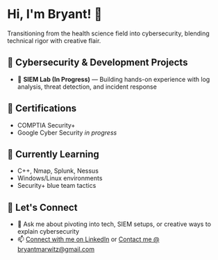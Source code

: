 # Hi, I'm Bryant! 👋  
Transitioning from the health science field into cybersecurity, blending technical rigor with creative flair.

## 🔐 Cybersecurity & Development Projects  
- 🚧 **SIEM Lab (In Progress)** — Building hands-on experience with log analysis, threat detection, and incident response  

## 📜 Certifications  
- COMPTIA Security+
- Google Cyber Security _in progress_

## 🌱 Currently Learning  
- C++, Nmap, Splunk, Nessus  
- Windows/Linux environments  
- Security+ blue team tactics

## 🤝 Let's Connect  
- 💬 Ask me about pivoting into tech, SIEM setups, or creative ways to explain cybersecurity  
- 📫 [Connect with me on LinkedIn](https://www.linkedin.com/in/bryant-marwitz) or [Contact me @ bryantmarwitz@gmail.com](mailto:bryantmarwitz@gmail.com)  
